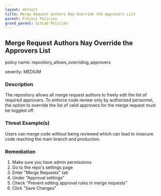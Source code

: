 ```yaml
---
layout: default
title: Merge Request Authors Nay Override the Approvers List
parent: Project Policies
grand_parent: GitLab Policies
---
```



## Merge Request Authors Nay Override the Approvers List
policy name: repository_allows_overriding_approvers

severity: MEDIUM

### Description
The repository allows all merge request authors to freely edit the list of required approvers. To enforce code review only by authorized personnel, the option to override the list of valid approvers for the merge request must be toggled off.

### Threat Example(s)
Users can merge code without being reviewed which can lead to insecure code reaching the main branch and production.



### Remediation
1. Make sure you have admin permissions
2. Go to the repo's settings page
3. Enter "Merge Requests" tab
4. Under "Approval settings"
5. Check "Prevent editing approval rules in merge requests"
6. Click "Save Changes"




